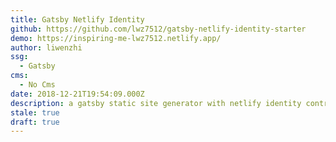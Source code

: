```yaml
---
title: Gatsby Netlify Identity
github: https://github.com/lwz7512/gatsby-netlify-identity-starter
demo: https://inspiring-me-lwz7512.netlify.app/
author: liwenzhi
ssg:
  - Gatsby
cms:
  - No Cms
date: 2018-12-21T19:54:09.000Z
description: a gatsby static site generator with netlify identity control...
stale: true
draft: true
---
```

